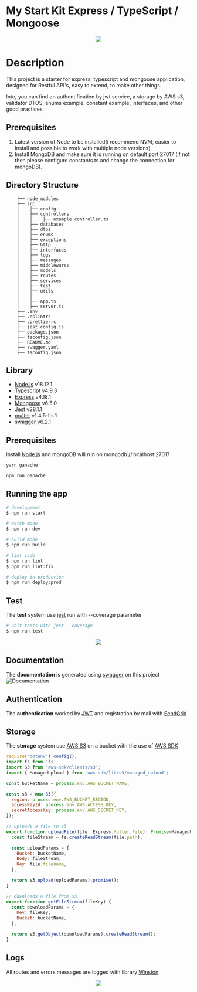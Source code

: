 # My Start Kit Express / TypeScript / Mongoose
<p align="center" width="100%"><img align="center" src="./doc/My%20starter%20kit.png?raw=true" /></p>

# Description
This project is a starter for express, typescript and mongoose application, designed for Restful API's, easy to extend, to make other things.

Into, you can find an authentification by jwt service, a storage by AWS s3, validator DTOS, enums example, constant example, interfaces, and other good practices.

## Prerequisites

1. Latest version of Node to be installed(i recommend NVM, easier to install and possible to work with multiple node versions).
2. Install MongoDB and make sure it is running on default port 27017 (if not then please configure constants.ts and change the connection for mongoDB).

## Directory Structure
```
    ├── node_modules
    ├── src
    │    ├── config
    │    ├── controllers  
    │    │    ├── example.controller.ts
    │    ├── databases
    │    ├── dtos
    │    ├── enums
    │    ├── exceptions
    │    ├── http
    │    ├── interfaces
    │    ├── logs
    │    ├── messages
    │    ├── middlewares
    │    ├── models
    │    ├── routes
    │    ├── services
    │    ├── test
    │    ├── utils
    │    │
    │    ├── app.ts
    │    ├── server.ts
    ├── .env
    ├── .eslintrc
    ├── .prettierrc
    ├── jest.config.js
    ├── package.json
    ├── tsconfig.json
    ├── README.md
    ├── swagger.yaml
    ├── tsconfig.json
```

## Library
- [Node.js](https://nodejs.org/dist/latest-v18.x/docs/api/) v18.12.1
- [Typescript](https://www.typescriptlang.org/docs/handbook/typescript-from-scratch.html) v4.9.3
- [Express](https://expressjs.com/en/starter/installing.html) v4.18.1
- [Mongoose](https://mongoosejs.com/docs/guide.html) v6.5.0
- [Jest]() v28.1.1
- [multer]() v1.4.5-lts.1
- [swagger]() v6.2.1

## Prerequisites

Install [Node.js](https://nodejs.org/dist/latest-v18.x/docs/api/) and mongoDB will run on mongodb://localhost:27017

```bash
yarn ganache
```

```bash
npm run ganache
```

## Running the app

```bash
# development
$ npm run start

# watch mode
$ npm run dev

# build mode
$ npm run build

# lint code
$ npm run lint
$ npm run lint:fix

# deploy in production
$ npm run deploy:prod
```

## Test

The **test** system use [jest](https://jestjs.io/docs/getting-started) run with --coverage parameter

```bash
# unit tests with jest --coverage
$ npm run test
```

<p align="center" width="100%"><img align="center" src="./doc/coverage.png?raw=true" /></p>

## Documentation

The **documentation** is generated using [swagger](https://swagger.io/docs/specification/basic-structure/) on this project
![Documentation](./doc/Swagger.png?raw=true 'Documentation')

## Authentication

The **authentication** worked by [JWT](https://jwt.io/introduction) and registration by mail with [SendGrid](https://docs.sendgrid.com/for-developers/sending-email/quickstart-nodejs)

## Storage

The **storage** system use [AWS S3](https://docs.aws.amazon.com/s3/index.html) on a bucket with the use of [AWS SDK](https://www.npmjs.com/package/aws-sdk)

```javascript
require('dotenv').config();
import fs from 'fs';
import S3 from 'aws-sdk/clients/s3';
import { ManagedUpload } from 'aws-sdk/lib/s3/managed_upload';

const bucketName = process.env.AWS_BUCKET_NAME;

const s3 = new S3({
  region: process.env.AWS_BUCKET_REGION,
  accessKeyId: process.env.AWS_ACCESS_KEY,
  secretAccessKey: process.env.AWS_SECRET_KEY,
});

// uploads a file to s3
export function uploadFile(file: Express.Multer.File): Promise<ManagedUpload.SendData> {
  const fileStream = fs.createReadStream(file.path);

  const uploadParams = {
    Bucket: bucketName,
    Body: fileStream,
    Key: file.filename,
  };

  return s3.upload(uploadParams).promise();
}

// downloads a file from s3
export function getFileStream(fileKey) {
  const downloadParams = {
    Key: fileKey,
    Bucket: bucketName,
  };

  return s3.getObject(downloadParams).createReadStream();
}
```

## Logs

All routes and errors messages are logged with library [Winston](https://github.com/winstonjs/winston)
<p align="center" width="100%"><img align="center" src="./doc/logs.png?raw=true" /></p>